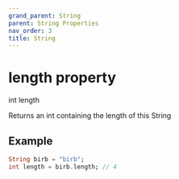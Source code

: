 ```yaml
---
grand_parent: String
parent: String Properties
nav_order: 3
title: String
---
```


# length property

int length

Returns an int containing the length of this String

## Example
```dart
String birb = "birb";
int length = birb.length; // 4
```
